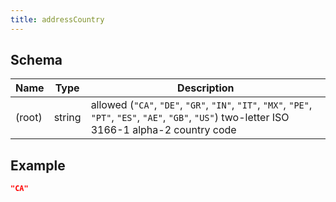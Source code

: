 ```yaml
---
title: addressCountry
---
```

## Schema

| Name | Type | Description |
|---|---|---|
| (root) | string | allowed (`"CA"`, `"DE"`, `"GR"`, `"IN"`, `"IT"`, `"MX"`, `"PE"`, `"PT"`, `"ES"`, `"AE"`, `"GB"`, `"US"`) two-letter ISO 3166-1 alpha-2 country code |

## Example



```json
"CA"
```

